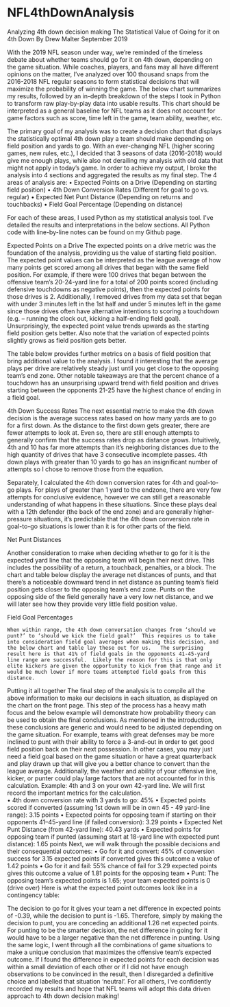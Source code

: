 # NFL4thDownAnalysis
Analyzing 4th down decision making
The Statistical Value of Going for it on 4th Down
By Drew Malter
September 2019

With the 2019 NFL season under way, we’re reminded of the timeless debate about whether teams should go for it on 4th down, depending on the game situation.  While coaches, players, and fans may all have different opinions on the matter, I’ve analyzed over 100 thousand snaps from the 2016-2018 NFL regular seasons to form statistical decisions that will maximize the probability of winning the game.  The below chart summarizes my results, followed by an in-depth breakdown of the steps I took in Python to transform raw play-by-play data into usable results.   This chart should be interpreted as a general baseline for NFL teams as it does not account for game factors such as score, time left in the game, team ability, weather, etc. 

 


The primary goal of my analysis was to create a decision chart that displays the statistically optimal 4th down play a team should make depending on field position and yards to go.  With an ever-changing NFL (higher scoring games, new rules, etc.), I decided that 3 seasons of data (2016-2018) would give me enough plays, while also not derailing my analysis with old data that might not apply in today’s game.  In order to achieve my output, I broke the analysis into 4 sections and aggregated the results as my final step.  The 4 areas of analysis are:
•	Expected Points on a Drive (Depending on starting field position)
•	4th Down Conversion Rates (Different for goal to go vs. regular)
•	Expected Net Punt Distance (Depending on returns and touchbacks)
•	Field Goal Percentage (Depending on distance)

For each of these areas, I used Python as my statistical analysis tool.  I’ve detailed the results and interpretations in the below sections.  All Python code with line-by-line notes can be found on my Github page. 

Expected Points on a Drive 
The expected points on a drive metric was the foundation of the analysis, providing us the value of starting field position.  The expected point values can be interpreted as the league average of how many points get scored among all drives that began with the same field position.  For example, if there were 100 drives that began between the offensive team’s 20-24-yard line for a total of 200 points scored (including defensive touchdowns as negative points), then the expected points for those drives is 2.  Additionally, I removed drives from my data set that began with under 3 minutes left in the 1st half and under 5 minutes left in the game since those drives often have alternative intentions to scoring a touchdown (e.g. – running the clock out, kicking a half-ending field goal).  Unsurprisingly, the expected point value trends upwards as the starting field position gets better.  Also note that the variation of expected points slightly grows as field position gets better. 
             








The table below provides further metrics on a basis of field position that bring additional value to the analysis.  I found it interesting that the average plays per drive are relatively steady just until you get close to the opposing team’s end zone.  Other notable takeaways are that the percent chance of a touchdown has an unsurprising upward trend with field position and drives starting between the opponents 21-25 have the highest chance of ending in a field goal.  

              







4th Down Success Rates
The next essential metric to make the 4th down decision is the average success rates based on how many yards are to go for a first down.  As the distance to the first down gets greater, there are fewer attempts to look at.  Even so, there are still enough attempts to generally confirm that the success rates drop as distance grows.  Intuitively, 4th and 10 has far more attempts than it’s neighboring distances due to the high quantity of drives that have 3 consecutive incomplete passes.  4th down plays with greater than 10 yards to go has an insignificant number of attempts so I chose to remove those from the equation.  


Separately, I calculated the 4th down conversion rates for 4th and goal-to-go plays.  For plays of greater than 1 yard to the endzone, there are very few attempts for conclusive evidence, however we can still get a reasonable understanding of what happens in these situations.  Since these plays deal with a 12th defender (the back of the end zone) and are generally higher-pressure situations, it’s predictable that the 4th down conversion rate in goal-to-go situations is lower than it is for other parts of the field.  

                    	

Net Punt Distances
	
Another consideration to make when deciding whether to go for it is the expected yard line that the opposing team will begin their next drive.  This includes the possibility of a return, a touchback, penalties, or a block.  The chart and table below display the average net distances of punts, and that there’s a noticeable downward trend in net distance as punting team’s field position gets closer to the opposing team’s end zone.  Punts on the opposing side of the field generally have a very low net distance, and we will later see how they provide very little field position value.   











Field Goal Percentages

	When within range, the 4th down conversation changes from ‘should we punt?’ to ‘should we kick the field goal?’  This requires us to take into consideration field goal averages when making this decision, and the below chart and table lay these out for us.   The surprising result here is that 41% of field goals in the opponents 41-45-yard line range are successful.  Likely the reason for this is that only elite kickers are given the opportunity to kick from that range and it would be much lower if more teams attempted field goals from this distance. 

                               
Putting it all together
	The final step of the analysis is to compile all the above information to make our decisions in each situation, as displayed on the chart on the front page.  This step of the process has a heavy math focus and the below example will demonstrate how probability theory can be used to obtain the final conclusions.  As mentioned in the introduction, these conclusions are generic and would need to be adjusted depending on the game situation.  For example, teams with great defenses may be more inclined to punt with their ability to force a 3-and-out in order to get good field position back on their next possession.  In other cases, you may just need a field goal based on the game situation or have a great quarterback and play drawn up that will give you a better chance to convert than the league average.  Additionally, the weather and ability of your offensive line, kicker, or punter could play large factors that are not accounted for in this calculation. 
Example:  4th and 3 on your own 42-yard line. 
We will first record the important metrics for the calculation.  
•	4th down conversion rate with 3 yards to go: 45%
•	Expected points scored if converted (assuming 1st down will be in own 45 - 49 yard-line range): 3.15 points
•	Expected points for opposing team if starting on their opponents 41–45-yard line (if failed conversion): 3.29 points
•	Expected Net Punt Distance (from 42-yard line): 40.43 yards
•	Expected points for opposing team if punted (assuming start at 18-yard line with expected punt distance): 1.65 points
Next, we will walk through the possible decisions and their consequential outcomes:
•	Go for it and convert: 45% of conversion success for 3.15 expected points if converted gives this outcome a value of 1.42 points
•	Go for it and fail: 55% chance of fail for 3.29 expected points gives this outcome a value of 1.81 points for the opposing team
•	Punt: The opposing team’s expected points is 1.65; your team expected points is 0 (drive over)
Here is what the expected point outcomes look like in a contingency table:
 
The decision to go for it gives your team a net difference in expected points of -0.39, while the decision to punt is -1.65.  Therefore, simply by making the decision to punt, you are conceding an additional 1.26 net expected points.  For punting to be the smarter decision, the net difference in going for it would have to be a larger negative than the net difference in punting. 
Using the same logic, I went through all the combinations of game situations to make a unique conclusion that maximizes the offensive team’s expected outcome.  If I found the difference in expected points for each decision was within a small deviation of each other or if I did not have enough observations to be convinced in the result, then I disregarded a definitive choice and labelled that situation ‘neutral’.  For all others, I’ve confidently recorded my results and hope that NFL teams will adopt this data driven approach to 4th down decision making!
